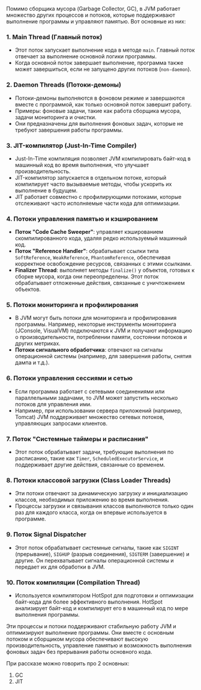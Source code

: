 Помимо сборщика мусора (Garbage Collector, GC), в JVM работает множество других процессов и потоков, которые поддерживают выполнение программы и управляют памятью. Вот основные из них:

### 1. **Main Thread** (Главный поток)
   - Этот поток запускает выполнение кода в методе `main`. Главный поток отвечает за выполнение основной логики программы.
   - Когда основной поток завершает выполнение, программа также может завершиться, если не запущено других потоков (`non-daemon`).

### 2. **Daemon Threads** (Потоки-демоны)
   - Потоки-демоны выполняются в фоновом режиме и завершаются вместе с программой, как только основной поток завершит работу. 
   - Примеры: фоновые задачи, такие как работа сборщика мусора, задачи мониторинга и очистки.
   - Они предназначены для выполнения фоновых задач, которые не требуют завершения работы программы.

### 3. **JIT-компилятор (Just-In-Time Compiler)**
   - Just-In-Time компиляция позволяет JVM компилировать байт-код в машинный код во время выполнения, что улучшает производительность.
   - JIT-компилятор запускается в отдельном потоке, который компилирует часто вызываемые методы, чтобы ускорить их выполнение в будущем.
   - JIT работает совместно с профилирующими потоками, которые отслеживают часто исполняемые части кода для оптимизации.

### 4. **Потоки управления памятью и кэшированием**
   - **Поток "Code Cache Sweeper"**: управляет кэшированием скомпилированного кода, удаляя редко используемый машинный код.
   - **Поток "Reference Handler"**: обрабатывает ссылки типа `SoftReference`, `WeakReference`, `PhantomReference`, обеспечивая корректное освобождение ресурсов, связанных с этими ссылками.
   - **Finalizer Thread**: выполняет методы `finalize()` у объектов, готовых к сборке мусора, когда они переопределены. Этот поток обрабатывает отложенные действия, связанные с уничтожением объектов.

### 5. **Потоки мониторинга и профилирования**
   - В JVM могут быть потоки для мониторинга и профилирования программы. Например, некоторые инструменты мониторинга (JConsole, VisualVM) подключаются к JVM и получают информацию о производительности, потреблении памяти, состоянии потоков и других метриках.
   - **Потоки сигнального обработчика**: отвечают на сигналы операционной системы (например, для завершения работы, снятия дампа и т.д.).

### 6. **Потоки управления сессиями и сетью**
   - Если программа работает с сетевыми соединениями или параллельными задачами, то JVM может запустить несколько потоков для управления ими.
   - Например, при использовании сервера приложений (например, Tomcat) JVM поддерживает множество сетевых потоков, управляющих запросами клиентов.

### 7. **Поток "Системные таймеры и расписания"**
   - Этот поток обрабатывает задачи, требующие выполнения по расписанию, такие как `Timer`, `ScheduledExecutorService`, и поддерживает другие действия, связанные со временем.

### 8. **Потоки классовой загрузки** (Class Loader Threads)
   - Эти потоки отвечают за динамическую загрузку и инициализацию классов, необходимых приложению во время выполнения.
   - Процессы загрузки и связывания классов выполняются только один раз для каждого класса, когда он впервые используется в программе.

### 9. **Поток Signal Dispatcher**
   - Этот поток обрабатывает системные сигналы, такие как `SIGINT` (прерывание), `SIGHUP` (разрыв соединения), `SIGTERM` (завершение) и другие. Он перехватывает сигналы операционной системы и передает их для обработки в JVM.

### 10. **Поток компиляции (Compilation Thread)**
   - Используется компилятором HotSpot для подготовки и оптимизации байт-кода для более эффективного выполнения. HotSpot анализирует байт-код и компилирует его в машинный код по мере выполнения программы.

Эти процессы и потоки поддерживают стабильную работу JVM и оптимизируют выполнение программы. Они вместе с основным потоком и сборщиком мусора обеспечивают высокую производительность, управление памятью и возможность выполнения фоновых задач без прерывания работы основного кода.


При рассказе можно говорить про 2 основных:
1. GC
2. JIT